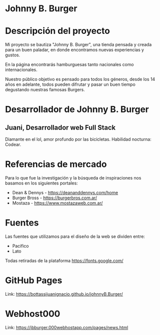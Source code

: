 # Johnny B. Burger

# Descripción del proyecto #

Mi proyecto se bautiza "Johnny B. Burger", una tienda pensada y creada para un buen paladar, en donde encontramos nuevas experiencias y gustos. 

En la página encontrarás hamburguesas tanto nacionales como internacionales.

Nuestro público objetivo es pensado para todos los géneros, desde los 14 años en adelante, todos pueden difrutar y pasar un buen tiempo degustando nuestras famosas Burgers.

# Desarrollador de Johnny B. Burger #

## Juani, Desarrollador web Full Stack ##
 Diamante en el lol, amor profundo por las bicicletas. Habilidad nocturna: Codear.

# Referencias de mercado #

Para lo que fue la investigación y la búsqueda de inspiraciones nos basamos en los siguientes portales:
- Dean & Dennys - https://deananddennys.com/home
- Burger Bross - https://burgerbros.com.ar/
- Mostaza - https://www.mostazaweb.com.ar/

# Fuentes #

Las fuentes que utilizamos para el diseño de la web se dividen entre:
- Pacifico
- Lato

Todas retiradas de la plataforma https://fonts.google.com/

# GitHub Pages #

Link: https://bottassijuanignacio.github.io/johnnyB.Burger/

# Webhost000 #

Link: https://jbburger.000webhostapp.com/pages/news.html
